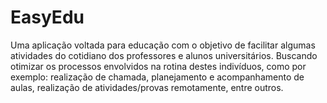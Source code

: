 # EasyEdu

Uma aplicação voltada para educação com o objetivo de facilitar algumas atividades do cotidiano dos professores e alunos universitários. Buscando otimizar os processos envolvidos na rotina destes indivíduos, como por exemplo: realização de chamada, planejamento e acompanhamento de aulas, realização de atividades/provas remotamente, entre outros.
